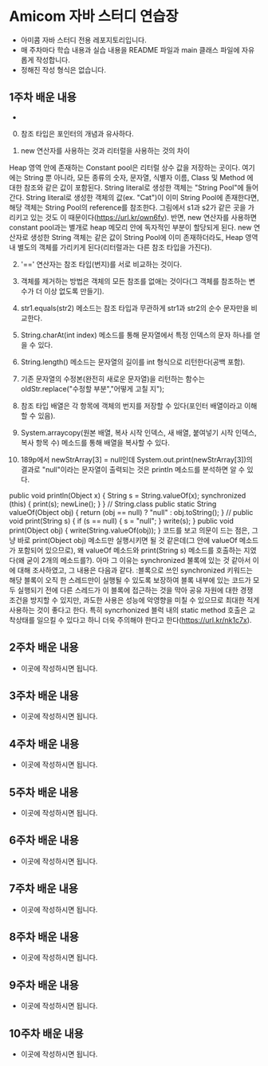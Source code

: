 # Amicom 자바 스터디 연습장

- 아미콤 자바 스터디 전용 레포지토리입니다.
- 매 주차마다 학습 내용과 실습 내용을 README 파일과 main 클래스 파일에 자유롭게 작성합니다.
- 정해진 작성 형식은 없습니다.

## 1주차 배운 내용
- 
0. 참조 타입은 포인터의 개념과 유사하다.

1. new 연산자를 사용하는 것과 리터럴을 사용하는 것의 차이

  Heap 영역 안에 존재하는 Constant pool은 리터럴 상수 값을 저장하는 곳이다. 
  여기에는 String 뿐 아니라, 모든 종류의 숫자, 문자열, 식별자 이름, Class 및 Method 에 대한 참조와 같은 값이 포함된다. 
  String literal로 생성한 객체는 "String Pool"에 들어간다.
  String literal로 생성한 객체의 값(ex. "Cat")이 이미 String Pool에 존재한다면, 해당 객체는 String Pool의 reference를 참조한다. 
  그림에서 s1과 s2가 같은 곳을 가리키고 있는 것도 이 때문이다(https://url.kr/own6fv).
  반면, new 연산자를 사용하면 constant pool과는 별개로 heap 메모리 안에 독자적인 부분이 할당되게 된다.
  new 연산자로 생성한 String 객체는 같은 값이 String Pool에 이미 존재하더라도, Heap 영역 내 별도의 객체를 가리키게 된다(리터럴과는 다른 참조 타입을 가진다).
  
2. '==' 연산자는 참조 타입(번지)를 서로 비교하는 것이다.

3. 객체를 제거하는 방법은 객체의 모든 참조를 없애는 것이다(그 객체를 참조하는 변수가 더 이상 없도록 만들기).

4. str1.equals(str2) 메소드는 참조 타입과 무관하게 str1과 str2의 순수 문자만을 비교한다.

5. String.charAt(int index) 메소드를 통해 문자열에서 특정 인덱스의 문자 하나를 얻을 수 있다.

6. String.length() 메소드는 문자열의 길이를 int 형식으로 리턴한다(공백 포함).

7. 기존 문자열의 수정본(완전히 새로운 문자열)을 리턴하는 함수는 oldStr.replace("수정할 부분","어떻게 고칠 지");

8. 참조 타입 배열은 각 항목에 객체의 번지를 저장할 수 있다(포인터 배열이라고 이해할 수 있음).

9. System.arraycopy(원본 배열, 복사 시작 인덱스, 새 배열, 붙여넣기 시작 인덱스, 복사 항목 수) 메소드를 통해 배열을 복사할 수 있다.

10. 189p에서 newStrArray[3] = null인데 System.out.print(newStrArray[3])의 결과로 "null"이라는 문자열이 출력되는 것은 printIn 메소드를 분석하면 알 수 있다.
 
 public void println(Object x) {
     String s = String.valueOf(x);
     synchronized (this) {
         print(s);
         newLine();
      }
  }
  // String.class
  public static String valueOf(Object obj) {
     return (obj == null) ? "null" : obj.toString();
  }
  //
  public void print(String s) {
     if (s == null) {
         s = "null";
     }
     write(s);
  }
  public void print(Object obj) {
      write(String.valueOf(obj));
  }
  코드를 보고 의문이 드는 점은, 그냥 바로 print(Object obj) 메소드만 실행시키면 될 것 같은데(그 안에 valueOf 메소드가 포함되어 있으므로),
  왜 valueOf 메소드와 print(String s) 메소드를 호출하는 지였다(왜 굳이 2개의 메소드를?).
  아마 그 이유는 synchronized 불록에 있는 것 같아서 이에 대해 조사하였고, 그 내용은 다음과 같다.
  :블록으로 쓰인 synchronized 키워드는 해당 블록이 오직 한 스레드만이 실행될 수 있도록 보장하여 블록 내부에 있는 코드가 모두 실행되기 전에 다른 스레드가 이 블록에 접근하는 것을   막아 공유 자원에 대한 경쟁 조건을 방지할 수 있지만, 과도한 사용은 성능에 악영향을 미칠 수 있으므로 최대한 적게 사용하는 것이 좋다고 한다. 
  특히 syncrhonized 블럭 내의 static method 호출은 교착상태를 일으킬 수 있다고 하니 더욱 주의해야 한다고 한다(https://url.kr/nk1c7x). 
  

## 2주차 배운 내용
- 이곳에 작성하시면 됩니다.

## 3주차 배운 내용
- 이곳에 작성하시면 됩니다.

## 4주차 배운 내용
- 이곳에 작성하시면 됩니다.

## 5주차 배운 내용
- 이곳에 작성하시면 됩니다.

## 6주차 배운 내용
- 이곳에 작성하시면 됩니다.

## 7주차 배운 내용
- 이곳에 작성하시면 됩니다.

## 8주차 배운 내용
- 이곳에 작성하시면 됩니다.

## 9주차 배운 내용
- 이곳에 작성하시면 됩니다.

## 10주차 배운 내용
- 이곳에 작성하시면 됩니다.
